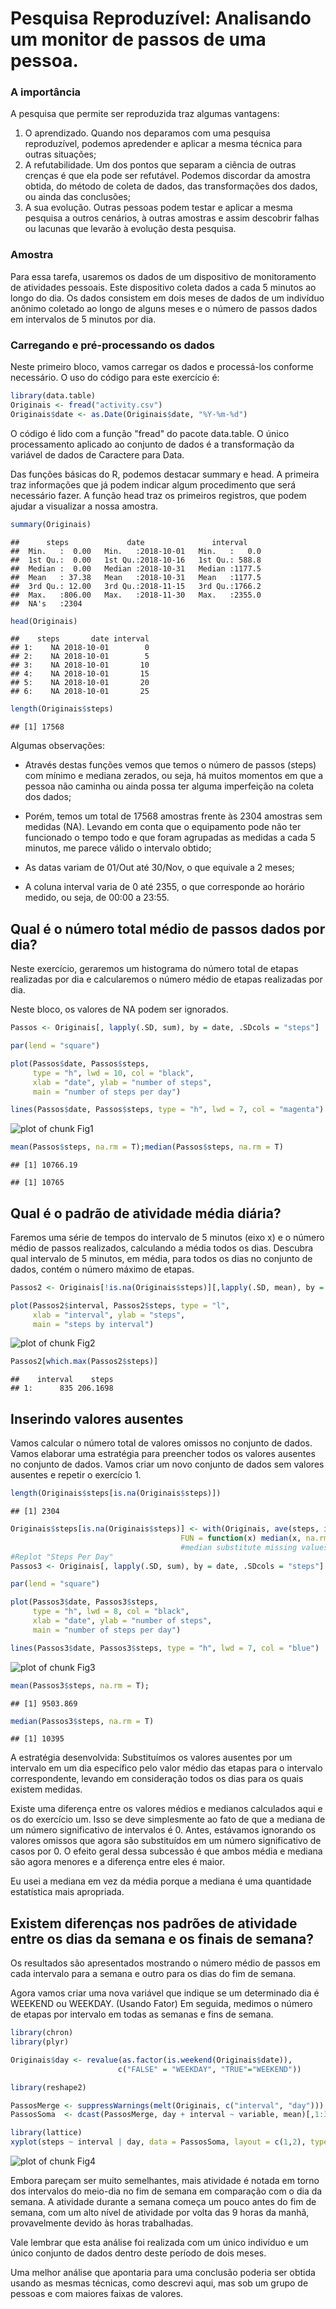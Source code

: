 # Pesquisa Reproduzível: Analisando um monitor de passos de uma pessoa. 

### A importância

A pesquisa que permite ser reproduzida traz algumas vantagens:

1. O aprendizado. Quando nos deparamos com uma pesquisa reproduzível, podemos apredender e aplicar a mesma técnica para outras situações;
2. A refutabilidade. Um dos pontos que separam a ciência de outras crenças é que ela pode ser refutável. Podemos discordar da amostra obtida, do método de coleta de dados, das transformações dos dados, ou ainda das conclusões; 
2. A sua evolução. Outras pessoas podem testar e aplicar a mesma pesquisa a outros cenários, à outras amostras e assim descobrir falhas ou lacunas que levarão à evolução desta pesquisa.

### Amostra 

Para essa tarefa, usaremos os dados de um dispositivo de monitoramento de atividades pessoais. Este dispositivo coleta dados a cada 5 minutos ao longo do dia. Os dados consistem em dois meses de dados de um indivíduo anônimo coletado ao longo de alguns meses e o número de passos dados em intervalos de 5 minutos por dia.

### Carregando e pré-processando os dados

Neste primeiro bloco, vamos carregar os dados e processá-los conforme necessário. O uso do código para este exercício é:

```r
library(data.table)
Originais <- fread("activity.csv")
Originais$date <- as.Date(Originais$date, "%Y-%m-%d")
```

O código é lido com a função "fread" do pacote data.table. O único processamento aplicado ao conjunto de dados é a transformação da variável de dados de Caractere para Data.


Das funções básicas do R, podemos destacar summary e head. A primeira traz informações que já podem indicar algum procedimento que será necessário fazer. A função head traz os primeiros registros, que podem ajudar a visualizar a nossa amostra. 


```r
summary(Originais)
```

```
##      steps             date               interval     
##  Min.   :  0.00   Min.   :2018-10-01   Min.   :   0.0  
##  1st Qu.:  0.00   1st Qu.:2018-10-16   1st Qu.: 588.8  
##  Median :  0.00   Median :2018-10-31   Median :1177.5  
##  Mean   : 37.38   Mean   :2018-10-31   Mean   :1177.5  
##  3rd Qu.: 12.00   3rd Qu.:2018-11-15   3rd Qu.:1766.2  
##  Max.   :806.00   Max.   :2018-11-30   Max.   :2355.0  
##  NA's   :2304
```

```r
head(Originais)
```

```
##    steps       date interval
## 1:    NA 2018-10-01        0
## 2:    NA 2018-10-01        5
## 3:    NA 2018-10-01       10
## 4:    NA 2018-10-01       15
## 5:    NA 2018-10-01       20
## 6:    NA 2018-10-01       25
```

```r
length(Originais$steps)
```

```
## [1] 17568
```
Algumas observações: 

- Através destas funções vemos que temos o número de passos (steps) com mínimo e mediana zerados, ou seja, há muitos momentos em que a pessoa não caminha ou ainda possa ter alguma imperfeição na coleta dos dados;

- Porém, temos um total de 17568 amostras frente às 2304 amostras sem medidas (NA). Levando em conta que o equipamento pode não ter funcionado o tempo todo e que foram agrupadas as medidas a cada 5 minutos, me parece válido o intervalo obtido;

- As datas variam de 01/Out até 30/Nov, o que equivale a 2 meses;

- A coluna interval varia de 0 até 2355, o que corresponde ao horário medido, ou seja, de 00:00 a 23:55. 


## Qual é o número total médio de passos dados por dia?

Neste exercício, geraremos um histograma do número total de etapas realizadas por dia e calcularemos o número médio de etapas realizadas por dia. 

Neste bloco, os valores de NA podem ser ignorados.



```r
Passos <- Originais[, lapply(.SD, sum), by = date, .SDcols = "steps"]

par(lend = "square")

plot(Passos$date, Passos$steps, 
     type = "h", lwd = 10, col = "black", 
     xlab = "date", ylab = "number of steps",
     main = "number of steps per day")

lines(Passos$date, Passos$steps, type = "h", lwd = 7, col = "magenta")
```

![plot of chunk Fig1](figure/Fig1-1.png)

```r
mean(Passos$steps, na.rm = T);median(Passos$steps, na.rm = T)
```

```
## [1] 10766.19
```

```
## [1] 10765
```

## Qual é o padrão de atividade média diária?

Faremos uma série de tempos do intervalo de 5 minutos (eixo x) e o número médio de passos realizados, calculando a média todos os dias. Descubra qual intervalo de 5 minutos, em média, para todos os dias no conjunto de dados, contém o número máximo de etapas.


```r
Passos2 <- Originais[!is.na(Originais$steps)][,lapply(.SD, mean), by = interval, .SDcols = "steps"]

plot(Passos2$interval, Passos2$steps, type = "l", 
     xlab = "interval", ylab = "steps", 
     main = "steps by interval")
```

![plot of chunk Fig2](figure/Fig2-1.png)

```r
Passos2[which.max(Passos2$steps)]
```

```
##    interval    steps
## 1:      835 206.1698
```

## Inserindo valores ausentes

Vamos calcular o número total de valores omissos no conjunto de dados. Vamos elaborar uma estratégia para preencher todos os valores ausentes no conjunto de dados. Vamos criar um novo conjunto de dados sem valores ausentes e repetir o exercício 1.



```r
length(Originais$steps[is.na(Originais$steps)])
```

```
## [1] 2304
```

```r
Originais$steps[is.na(Originais$steps)] <- with(Originais, ave(steps, interval, 
                                      FUN = function(x) median(x, na.rm = T)))[is.na(Originais$steps)] 
                                      #median substitute missing values 
#Replot "Steps Per Day"
Passos3 <- Originais[, lapply(.SD, sum), by = date, .SDcols = "steps"]

par(lend = "square")

plot(Passos3$date, Passos3$steps, 
     type = "h", lwd = 8, col = "black", 
     xlab = "date", ylab = "number of steps",
     main = "number of steps per day")

lines(Passos3$date, Passos3$steps, type = "h", lwd = 7, col = "blue")
```

![plot of chunk Fig3](figure/Fig3-1.png)

```r
mean(Passos3$steps, na.rm = T);
```

```
## [1] 9503.869
```

```r
median(Passos3$steps, na.rm = T)
```

```
## [1] 10395
```


A estratégia desenvolvida: Substituímos os valores ausentes por um intervalo em um dia específico pelo valor médio das etapas para o intervalo correspondente, levando em consideração todos os dias para os quais existem medidas.

Existe uma diferença entre os valores médios e medianos calculados aqui e os do exercício um. Isso se deve simplesmente ao fato de que a mediana de um número significativo de intervalos é 0. Antes, estávamos ignorando os valores omissos que agora são substituídos em um número significativo de casos por 0. O efeito geral dessa subcessão é que ambos média e mediana são agora menores e a diferença entre eles é maior.

Eu usei a mediana em vez da média porque a mediana é uma quantidade estatística mais apropriada.

## Existem diferenças nos padrões de atividade entre os dias da semana e os finais de semana?

Os resultados são apresentados mostrando o número médio de passos em cada intervalo para a semana e outro para os dias do fim de semana.

Agora vamos criar uma nova variável que indique se um determinado dia é WEEKEND ou WEEKDAY. (Usando Fator) Em seguida, medimos o número de etapas por intervalo em todas as semanas e fins de semana.


```r
library(chron)
library(plyr)

Originais$day <- revalue(as.factor(is.weekend(Originais$date)), 
                        c("FALSE" = "WEEKDAY", "TRUE"="WEEKEND"))

library(reshape2) 
```

```r
PassosMerge <- suppressWarnings(melt(Originais, c("interval", "day"))) 
PassosSoma  <- dcast(PassosMerge, day + interval ~ variable, mean)[,1:3] 

library(lattice)
xyplot(steps ~ interval | day, data = PassosSoma, layout = c(1,2), type = "l")
```

![plot of chunk Fig4](figure/Fig4-1.png)


Embora pareçam ser muito semelhantes, mais atividade é notada em torno dos intervalos do meio-dia no fim de semana em comparação com o dia da semana. A atividade durante a semana começa um pouco antes do fim de semana, com um alto nível de atividade por volta das 9 horas da manhã, provavelmente devido às horas trabalhadas.

Vale lembrar que esta análise foi realizada com um único indivíduo e um único conjunto de dados dentro deste período de dois meses.

Uma melhor análise que apontaria para uma conclusão poderia ser obtida usando as mesmas técnicas, como descrevi aqui, mas sob um grupo de pessoas e com maiores faixas de valores.
